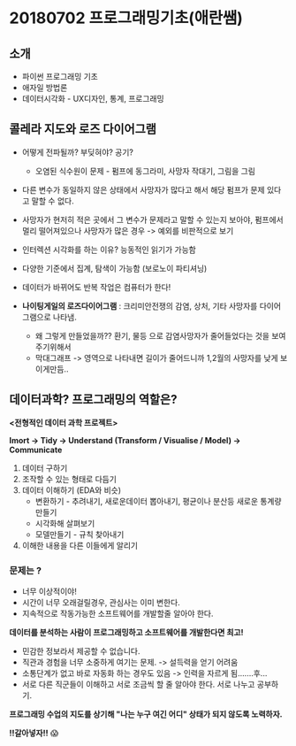 # 20180702 프로그래밍기초(애란쌤)

## 소개
+ 파이썬 프로그래밍 기초
+ 애자일 방법론
+ 데이터시각화 - UX디자인, 통계, 프로그래밍

##  콜레라 지도와 로즈 다이어그램
+ 어떻게 전파될까? 부딪혀야? 공기?
     * 오염된 식수원이 문제 - 펌프에 동그라미, 사망자 작대기, 그림을 그림
+ 다른 변수가 동일하지 않은 상태에서 사망자가 많다고 해서 해당 펌프가 문제 있다고 말할 수 없다.
+ 사망자가 현저히 적은 곳에서 그 변수가 문제라고 말할 수 있는지 보아야, 펌프에서 멀리 떨어져있으나 사망자가 많은 경우 -> 예외를 비판적으로 보기

+ 인터렉션 시각화를 하는 이유? 능동적인 읽기가 가능함
+ 다양한 기준에서 집계, 탐색이 가능함 (보로노이 파티셔닝)
+ 데이터가 바뀌어도 반복 작업은 컴퓨터가 한다!

+ **나이팅게일의 로즈다이어그램** : 크리미안전쟁의 감염, 상처, 기타 사망자를 다이어그램으로 나타냄. 
     * 왜 그렇게 만들었을까?? 환기, 물등 으로 감염사망자가 줄어들었다는 것을 보여주기위해서
     * 막대그래프 -> 영역으로 나타내면 길이가 줄어드니까 1,2월의 사망자를 낮게 보이게만듬..

## 데이터과학? 프로그래밍의 역할은?
**<전형적인 데이터 과학 프로젝트>**


**Imort -> Tidy -> Understand (Transform / Visualise / Model) -> Communicate**


1. 데이터 구하기
2. 조작할 수 있는 형태로 다듬기
3. 데이터 이해하기 (EDA와 비슷)
     * 변환하기 - 추려내기, 새로운데이터 뽑아내기, 평균이나 분산등 새로운 통계량 만들기
     * 시각화해 살펴보기
     * 모델만들기 - 규칙 찾아내기
4. 이해한 내용을 다른 이들에게 알리기
 
### 문제는 ?
+ 너무 이상적이야! 
+ 시간이 너무 오래걸릴경우, 관심사는 이미 변한다.
+ 지속적으로 작동가능한 소프트웨어를 개발할줄 알아야 한다.


**데이터를 분석하는 사람이 프로그래밍하고 소프트웨어를 개발한다면 최고!**
+ 민감한 정보라서 제공할 수 없습니다.
+ 직관과 경험을 너무 소중하게 여기는 문제. -> 설득력을 얻기 어려움
+ 소통단계가 없고 바로 자동화 하는 경우도 있음 -> 인력을 자르게 됨.......후...
+ 서로 다른 직군들이 이해하고 서로 조금씩 할 줄 알아야 한다. 서로 나누고 공부하기.


**프로그래밍 수업의 지도를 상기해 "나는 누구 여긴 어디" 상태가 되지 않도록 노력하자.**


**!!갈아넣자!!** :scream:

